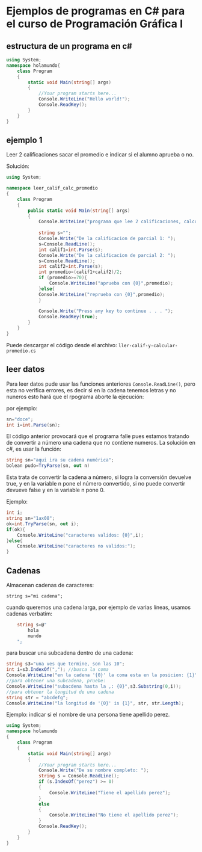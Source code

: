 # Ejemplos de programas en C# para el curso de Programación Gráfica I

## estructura de un programa en c#
```cs
using System;
namespace holamundo{
    class Program
    {
        static void Main(string[] args)
        {
            //Your program starts here...
            Console.WriteLine("Hello world!");
            Console.ReadKey();
        }
    }
}
```
## ejemplo 1
Leer 2 calificaciones sacar el promedio e indicar si el alumno aprueba o no.

Solución: 
```cs
using System;

namespace leer_calif_calc_promedio
{
	class Program
	{
		public static void Main(string[] args)
		{
			Console.WriteLine("programa que lee 2 calificaciones, calcula promedio, indica si el alumno paso o no!");
			
			string s="";
			Console.Write("De la calificacion de parcial 1: ");
			s=Console.ReadLine();
			int calif1=int.Parse(s);
			Console.Write("De la calificacion de parcial 2: ");
			s=Console.ReadLine();
			int calif2=int.Parse(s);
			int promedio=(calif1+calif2)/2;
			if (promedio>=70){
				Console.WriteLine("aprueba con {0}",promedio);
			}else{
			Console.WriteLine("reprueba con {0}",promedio);
			}
			
			Console.Write("Press any key to continue . . . ");
			Console.ReadKey(true);
		}
	}
}
```
Puede descargar el código desde el archivo: `ller-calif-y-calcular-promedio.cs`

## leer datos
Para leer datos pude usar las funciones anteriores `Console.ReadLine()`, pero esta no verifica errores, es decir si en la cadena tenemos letras y no nuneros esto hará que el rpograma aborte la ejecución:

por ejemplo:
```cs
sn="doce";
int i=int.Parse(sn);
```
El código anterior provocará que el programa falle pues estamos tratando de convertir a número una cadena que no contiene numeros. La solución en c#, es usar la función: 
```cs
string sn="aqui ira su cadena numérica";
bolean pudo=TryParse(sn, out n)
```

Esta trata de convertir la cadena a número, si logra la conversión devuelve true, y en la variable n pone el número convertido, si no puede convertir devueve false y en la variable n pone 0.

Ejemplo:

```cs
int i;
string sn="1ax08";
ok=int.TryParse(sn, out i);
if(ok){
	Console.WriteLine("caracteres validos: {0}",i);
}else{
	Console.WriteLine("caracteres no validos:");
}

```

## Cadenas
Almacenan cadenas de caracteres:

`string s="mi cadena";`

cuando queremos una cadena larga, por ejemplo de varias líneas, usamos cadenas verbatim:

```cs
	string s=@"
		hola
		mundo
	";
```
para buscar una subcadena dentro de una cadena:

```cs
string s3="una ves que termine, son las 10";
int i=s3.IndexOf(","); //busca la coma
Console.WriteLine("en la cadena '{0}' la coma esta en la posicion: {1}",s3,i); 
//para obtener una subcadena, pruebe:
Console.WriteLine("subacdena hasta la ,: {0}",s3.Substring(0,i));
//para obtener la longitud de una cadena
string str = "abcdefg";
Console.WriteLine("la longitud de '{0}' is {1}", str, str.Length);
```
Ejemplo: indicar si el nombre de una persona tiene apellido perez.
```cs
using System;
namespace holamundo
{
    class Program
    {
        static void Main(string[] args)
        {
            //Your program starts here...
            Console.Write("De su nombre completo: ");
            string s = Console.ReadLine();
            if (s.IndexOf("perez") >= 0)
            {
                Console.WriteLine("Tiene el apellido perez");
            }
            else
            {
                Console.WriteLine("No tiene el apellido perez");
            }
            Console.ReadKey();
        }
    }
}
```